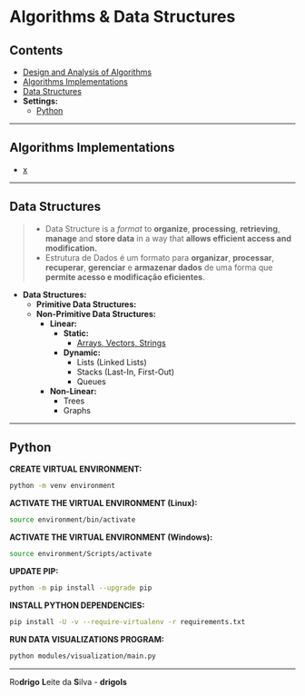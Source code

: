 # Algorithms & Data Structures

## Contents

 - [Design and Analysis of Algorithms](#)
 - [Algorithms Implementations](#algorithms-implementations)
 - [Data Structures](#data-structures)
 - **Settings:**
   - [Python](#python-settings)








































<!--- ( Algorithms Implementations ) --->

---

<div id="ds"></div>

## Algorithms Implementations

 - [x](#)








































<!--- ( Data Structures ) --->

---

<div id="ds"></div>

## Data Structures

> - Data Structure is a *format* to **organize**, **processing**, **retrieving**, **manage** and **store data** in a way that **allows efficient access and modification.**
> - Estrutura de Dados é um formato para **organizar**, **processar**, **recuperar**, **gerenciar** e **armazenar dados** de uma forma que **permite acesso e modificação eficientes**.

 - **Data Structures:**
   - **Primitive Data Structures:**
   - **Non-Primitive Data Structures:**
     - **Linear:**
       - **Static:**
         - [Arrays, Vectors, Strings](modules/data-structures/linear/static/arrays-vectors-strings)
       - **Dynamic:**
         - Lists (Linked Lists)
         - Stacks (Last-In, First-Out)
         - Queues
     - **Non-Linear:**
       - Trees
       - Graphs








































<!--- ( Settings ) --->

---

<div id="python-settings"></div>

## Python

**CREATE VIRTUAL ENVIRONMENT:**  
```bash
python -m venv environment
```

**ACTIVATE THE VIRTUAL ENVIRONMENT (Linux):**  
```bash
source environment/bin/activate
```

**ACTIVATE THE VIRTUAL ENVIRONMENT (Windows):**  
```bash
source environment/Scripts/activate
```

**UPDATE PIP:**
```bash
python -m pip install --upgrade pip
```

**INSTALL PYTHON DEPENDENCIES:**  
```bash
pip install -U -v --require-virtualenv -r requirements.txt
```

**RUN DATA VISUALIZATIONS PROGRAM:**  
```bash
python modules/visualization/main.py
```

---

Ro**drigo** **L**eite da **S**ilva - **drigols**
